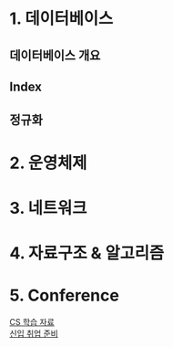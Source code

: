 # 1. 데이터베이스
## 데이터베이스 개요
## Index
## 정규화
#

# 2. 운영체제
#

# 3. 네트워크
#

# 4. 자료구조 & 알고리즘
#

# 5. Conference
[CS 학습 자료](https://github.com/JaeYeopHan/Interview_Question_for_Beginner)  
[신입 취업 준비](https://www.notion.so/Guide-b0c0d2c343f24ba5bb274e21630117b2#f31d028355474f3eba3c3039755fc9ee)
